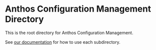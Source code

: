 # Anthos Configuration Management Directory

This is the root directory for Anthos Configuration Management.

See [our documentation](https://cloud.google.com/anthos-config-management/docs/concepts/hierarchical-repo) for how to use each subdirectory.
